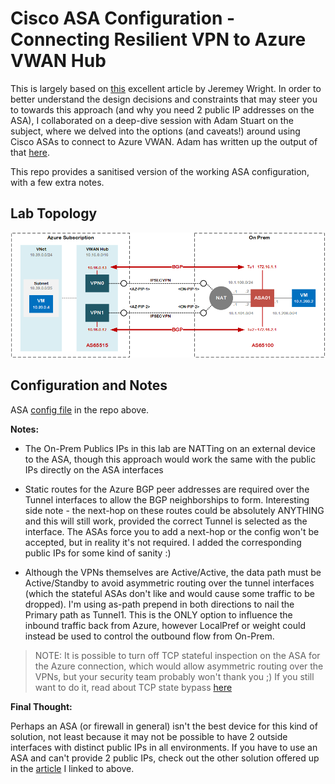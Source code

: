 # Cisco ASA Configuration - Connecting Resilient VPN to Azure VWAN Hub

This is largely based on [this](https://github.com/jwrightazure/lab/tree/master/asa-vpn-to-active-active-azurevpngw-ikev2-bgp) excellent article by Jeremey Wright. In order to better understand the design decisions and constraints that may steer you to towards this approach (and why you need 2 public IP addresses on the ASA), I collaborated on a deep-dive session with Adam Stuart on the subject, where we delved into the options (and caveats!) around using Cisco ASAs to connect to Azure VWAN. Adam has written up the output of that [here](https://github.com/adstuart/azure-vwan-asa).

This repo provides a sanitised version of the working ASA configuration, with a few extra notes.

## Lab Topology

![](images/az-vwan-asa-vpn-diag.png)

## Configuration and Notes

ASA [config file](https://github.com/jtanderson2/azure-vwan-asa-config/blob/main/az-vwan-asa-config.txt) in the repo above. 

**Notes:**

* The On-Prem Publics IPs in this lab are NATTing on an external device to the ASA, though this approach would work the same with the public IPs directly on the ASA interfaces

* Static routes for the Azure BGP peer addresses are required over the Tunnel interfaces to allow the BGP neighborships to form. Interesting side note - the next-hop on these routes could be absolutely ANYTHING and this will still work, provided the correct Tunnel is selected as the interface. The ASAs force you to add a next-hop or the config won't be accepted, but in reality it's not required. I added the corresponding public IPs for some kind of sanity :)

* Although the VPNs themselves are Active/Active, the data path must be Active/Standby to avoid asymmetric routing over the tunnel interfaces (which the stateful ASAs don't like and would cause some traffic to be dropped). I'm using as-path prepend in both directions to nail the Primary path as Tunnel1. This is the ONLY option to influence the inbound traffic back from Azure, however LocalPref or weight could instead be used to control the outbound flow from On-Prem.

> NOTE: It is possible to turn off TCP stateful inspection on the ASA for the Azure connection, which would allow asymmetric routing over the VPNs, but your security team probably won't thank you ;) If you still want to do it, read about TCP state bypass [here](https://www.cisco.com/c/en/us/support/docs/security/asa-5500-x-series-next-generation-firewalls/118995-configure-asa-00.html)


**Final Thought:**

Perhaps an ASA (or firewall in general) isn't the best device for this kind of solution, not least because it may not be possible to have 2 outside interfaces with distinct public IPs in all environments. If you have to use an ASA and can't provide 2 public IPs, check out the other solution offered up in the [article](https://github.com/adstuart/azure-vwan-asa) I linked to above.



